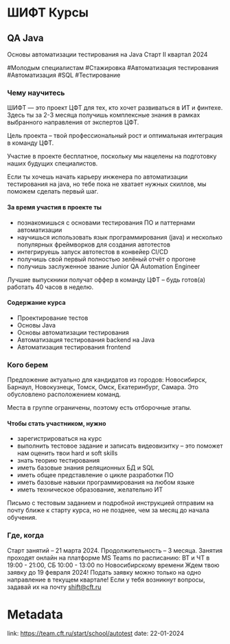 # ШИФТ Курсы 

## QA Java

Основы автоматизации тестирования на Java
Старт II квартал 2024

\#Молодым специалистам \#Стажировка \#Автоматизация тестирования \#Автоматизация \#SQL \#Тестирование 

### Чему научитесь


ШИФТ — это проект ЦФТ для тех, кто хочет развиваться в ИТ и финтехе. Здесь ты за 2-3 месяца получишь комплексные знания в рамках выбранного направления от экспертов ЦФТ.

Цель проекта – твой профессиональный рост и оптимальная интеграция в команду ЦФТ.

Участие в проекте бесплатное, поскольку мы нацелены на подготовку наших будущих специалистов.

Если ты хочешь начать карьеру инженера по автоматизации тестирования на java, но тебе пока не хватает нужных скиллов, мы поможем сделать первый шаг. 

#### За время участия в проекте ты
- познакомишься с основами тестирования ПО и паттернами автоматизации
- научишься использовать язык программирования (java) и несколько популярных фреймворков для создания автотестов
- интегрируешь запуск автотестов в конвейер CI/CD
- получишь свой первый полностью зелёный отчёт о прогоне
- получишь заслуженное звание Junior QA Automation Engineer

Лучшие выпускники получат оффер в команду ЦФТ – будь готов(а) работать 40 часов в неделю.

#### Содержание курса
- Проектирование тестов
- Основы Java
- Основы автоматизации тестирования
- Автоматизация тестирования backend на Java
- Автоматизация тестирования frontend

### Кого берем

​Предложение актуально для кандидатов из городов: Новосибирск, Барнаул, Новокузнецк, Томск, Омск, Екатеринбург, Самара. Это обусловлено расположением команд.

Места в группе ограничены, поэтому есть отборочные этапы. 

#### Чтобы стать участником, нужно
- зарегистрироваться на курс
- выполнить тестовое задание и записать видеовизитку – это поможет нам оценить твои hard и soft skills
- знать теорию тестирования
- иметь базовые знания реляционных БД и SQL
- иметь общее представление о цикле разработки ПО
- иметь базовые навыки программирования на любом языке
- иметь техническое образование, желательно ИТ

Письмо с тестовым заданием и подробной инструкцией отправим на почту ближе к старту курса, но не позднее, чем за месяц до начала обучения.

### Где, когда

Старт занятий – 21 марта 2024.
Продолжительность – 3 месяца.
Занятия проходят онлайн на платформе MS Teams по расписанию:
ВТ и ЧТ в 19:00 - 21:00, СБ 10:00 - 13:00 по Новосибирскому времени
Ждем твою заявку до 19 февраля 2024!
Подать заявку можно только на одно направление в текущем квартале!
Если у тебя возникнут вопросы, задавай их на почту shift@cft.ru

# Metadata
link: https://team.cft.ru/start/school/autotest
date: 22-01-2024